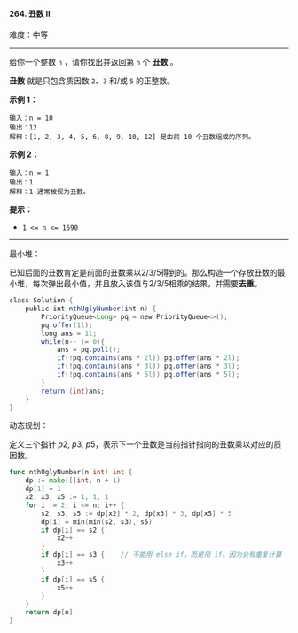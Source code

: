 #### 264. 丑数 II

难度：中等

---

给你一个整数 `n` ，请你找出并返回第 `n` 个  **丑数**  。

 **丑数**  就是只包含质因数 `2`、`3` 和/或 `5` 的正整数。

 **示例 1：** 

```
输入：n = 10
输出：12
解释：[1, 2, 3, 4, 5, 6, 8, 9, 10, 12] 是由前 10 个丑数组成的序列。
```

 **示例 2：** 

```
输入：n = 1
输出：1
解释：1 通常被视为丑数。
```

 **提示：** 

*   `1 <= n <= 1690`

---

最小堆：

已知后面的丑数肯定是前面的丑数乘以2/3/5得到的。那么构造一个存放丑数的最小堆，每次弹出最小值，并且放入该值与2/3/5相乘的结果，并需要**去重**。

```java
class Solution {
    public int nthUglyNumber(int n) {
        PriorityQueue<Long> pq = new PriorityQueue<>();
        pq.offer(1l);
        long ans = 1l;
        while(n-- != 0){
            ans = pq.poll();
            if(!pq.contains(ans * 2l)) pq.offer(ans * 2l);
            if(!pq.contains(ans * 3l)) pq.offer(ans * 3l);
            if(!pq.contains(ans * 5l)) pq.offer(ans * 5l);
        }
        return (int)ans;
    }
}
```



动态规划：

定义三个指针 *p*2, *p*3, *p*5，表示下一个丑数是当前指针指向的丑数乘以对应的质因数。

```go
func nthUglyNumber(n int) int {
    dp := make([]int, n + 1)
    dp[1] = 1
    x2, x3, x5 := 1, 1, 1
    for i := 2; i <= n; i++ {
        s2, s3, s5 := dp[x2] * 2, dp[x3] * 3, dp[x5] * 5
        dp[i] = min(min(s2, s3), s5)
        if dp[i] == s2 {
            x2++
        }
        if dp[i] == s3 {	// 不能用 else if，而是用 if。因为会有重复计算
            x3++
        }
        if dp[i] == s5 {
            x5++
        }
    }
    return dp[n]
}
```

